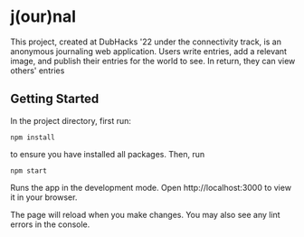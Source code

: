 # j(our)nal 

This project, created at DubHacks '22 under the connectivity track, is an anonymous journaling web application. Users write entries, add a relevant image, and publish their entries for the world to see. In return, they can view others' entries

## Getting Started
In the project directory, first run:

`npm install`

to ensure you have installed all packages. Then, run

`npm start`

Runs the app in the development mode.
Open http://localhost:3000 to view it in your browser.

The page will reload when you make changes.
You may also see any lint errors in the console.
